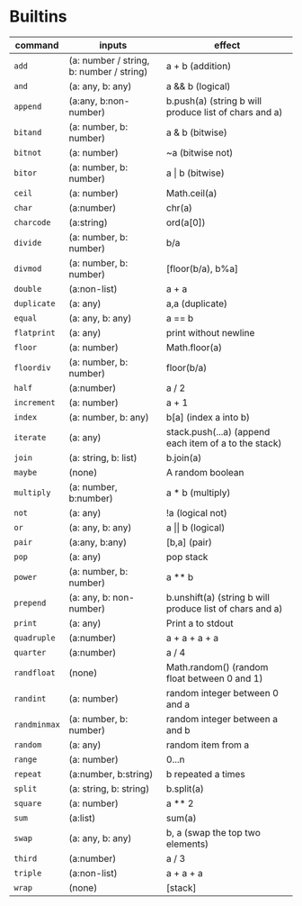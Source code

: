 # Builtins
 command | inputs | effect
 ---|---|---
|`add`| (a: number / string, b: number / string) | a + b (addition) |
|`and`| (a: any, b: any) | a && b (logical)|
|`append`| (a:any, b:non-number) | b.push(a) (string b will produce list of chars and a)|
|`bitand`| (a: number, b: number)| a & b (bitwise) |
|`bitnot`| (a: number) | ~a (bitwise not) |
|`bitor`| (a: number, b: number)| a \| b (bitwise) |
|`ceil`| (a: number) | Math.ceil(a) |
|`char`| (a:number) | chr(a) |
|`charcode`| (a:string) | ord(a[0]) |
|`divide`| (a: number, b: number) | b/a |
|`divmod`| (a: number, b: number) | [floor(b/a), b%a] |
|`double`| (a:non-list) | a + a |
|`duplicate`| (a: any) | a,a (duplicate) |
|`equal`|(a: any, b: any) | a == b |
|`flatprint`|(a: any) | print without newline |
|`floor`| (a: number) | Math.floor(a) |
|`floordiv`| (a: number, b: number) | floor(b/a) |
|`half`| (a:number) | a / 2 |
|`increment`|(a: number) | a + 1|
|`index`| (a: number, b: any) | b\[a\] (index a into b) |
|`iterate`| (a: any) | stack.push(...a) (append each item of a to the stack) |
|`join`| (a: string, b: list) | b.join(a) |
|`maybe`| (none) | A random boolean |
|`multiply`| (a: number, b:number) | a * b (multiply)|
|`not`| (a: any) | !a (logical not)  |
|`or`| (a: any, b: any) | a \|\| b (logical)|
|`pair`| (a:any, b:any) | \[b,a\] (pair) |
|`pop`|(a: any) | pop stack |
|`power`| (a: number, b: number) | a ** b
|`prepend`| (a: any, b: non-number) | b.unshift(a) (string b will produce list of chars and a) |
|`print`|(a: any) | Print a to stdout|
|`quadruple`| (a:number) | a + a + a + a |
|`quarter`| (a:number) | a / 4 |
|`randfloat`| (none) | Math.random() (random float between 0 and 1)
|`randint`| (a: number) | random integer between 0 and a |
|`randminmax`| (a:  number, b: number) | random integer between a and b |
|`random`| (a: any) | random item from a |
|`range`| (a: number) | 0...n |
|`repeat`| (a:number, b:string) | b repeated a times
|`split`| (a: string, b: string) | b.split(a) |
|`square`| (a: number) | a ** 2 |
|`sum`| (a:list) | sum(a) |
|`swap`| (a: any, b: any) | b, a (swap the top two elements) |
|`third`| (a:number) | a / 3 |
|`triple`| (a:non-list) | a + a + a |
|`wrap`| (none) | \[stack\] |